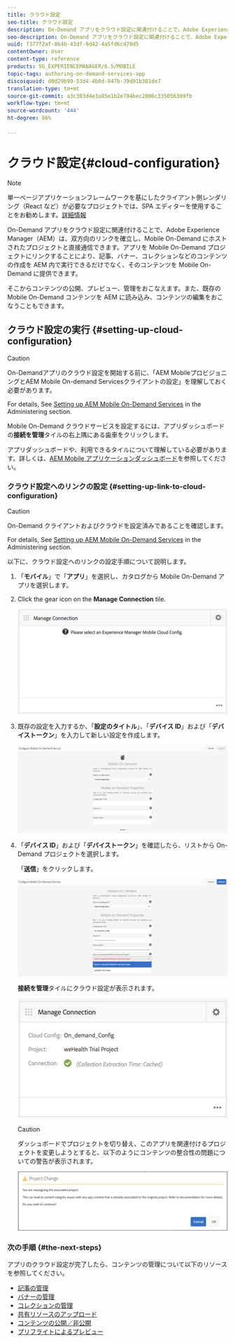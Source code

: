 ```yaml
---
title: クラウド設定
seo-title: クラウド設定
description: On-Demand アプリをクラウド設定に関連付けることで、Adobe Experience Manager（AEM）は、双方向のリンクを確立し、Mobile On-Demand にホストされたプロジェクトと直接通信できます。このページでは、この機能について詳しく見ていきます。
seo-description: On-Demand アプリをクラウド設定に関連付けることで、Adobe Experience Manager（AEM）は、双方向のリンクを確立し、Mobile On-Demand にホストされたプロジェクトと直接通信できます。このページでは、この機能について詳しく見ていきます。
uuid: f377f2af-864b-43df-9d42-4a5fd6cd70d5
contentOwner: User
content-type: reference
products: SG_EXPERIENCEMANAGER/6.5/MOBILE
topic-tags: authoring-on-demand-services-app
discoiquuid: d0d29b99-53d4-4b0d-947b-39d91b381de7
translation-type: tm+mt
source-git-commit: a3c303d4e3a85e1b2e794bec2006c335056309fb
workflow-type: tm+mt
source-wordcount: '444'
ht-degree: 86%

---
```



# クラウド設定{#cloud-configuration}

>[!NOTE]
>
>単一ページアプリケーションフレームワークを基にしたクライアント側レンダリング（React など）が必要なプロジェクトでは、SPA エディターを使用することをお勧めします。[詳細情報](/help/sites-developing/spa-overview.md)

On-Demand アプリをクラウド設定に関連付けることで、Adobe Experience Manager（AEM）は、双方向のリンクを確立し、Mobile On-Demand にホストされたプロジェクトと直接通信できます。アプリを Mobile On-Demand プロジェクトにリンクすることにより、記事、バナー、コレクションなどのコンテンツの作成を AEM 内で実行できるだけでなく、そのコンテンツを Mobile On-Demand に提供できます。

そこからコンテンツの公開、プレビュー、管理をおこなえます。また、既存の Mobile On-Demand コンテンツを AEM に読み込み、コンテンツの編集をおこなうこともできます。

## クラウド設定の実行 {#setting-up-cloud-configuration}

>[!CAUTION]
>
>On-Demandアプリのクラウド設定を開始する前に、「AEM MobileプロビジョニングとAEM Mobile On-demand Servicesクライアントの設定」を理解しておく必要があります。
>
>For details, See [Setting up AEM Mobile On-Demand Services](/help/mobile/aem-mobile-setup.md) in the Administering section.

Mobile On-Demand クラウドサービスを設定するには、アプリダッシュボードの&#x200B;**接続を管理**&#x200B;タイルの右上隅にある歯車をクリックします。

アプリダッシュボードや、利用できるタイルについて理解している必要があります。詳しくは、[AEM Mobile アプリケーションダッシュボード](/help/mobile/mobile-apps-ondemand-application-dashboard.md)を参照してください。

### クラウド設定へのリンクの設定 {#setting-up-link-to-cloud-configuration}

>[!CAUTION]
>
>On-Demand クライアントおよびクラウドを設定済みであることを確認します。
>
>For details, See [Setting up AEM Mobile On-Demand Services](/help/mobile/aem-mobile-setup.md) in the Administering section.

以下に、クラウド設定へのリンクの設定手順について説明します。

1. 「**モバイル**」で「**アプリ**」を選択し、カタログから Mobile On-Demand アプリを選択します。
1. Click the gear icon on the **Manage Connection** tile.

   ![chlimage_1-65](assets/chlimage_1-65.png)

1. 既存の設定を入力するか、「**設定のタイトル**」、「**デバイス ID**」および「**デバイストークン**」を入力して新しい設定を作成します。

   ![chlimage_1-66](assets/chlimage_1-66.png)

1. 「**デバイス ID**」および「**デバイストークン**」を確認したら、リストから On-Demand プロジェクトを選択します。

   「**送信**」をクリックします。

   ![chlimage_1-67](assets/chlimage_1-67.png)

   **接続を管理**&#x200B;タイルにクラウド設定が表示されます。

   ![chlimage_1-68](assets/chlimage_1-68.png)

   >[!CAUTION]
   >
   >ダッシュボードでプロジェクトを切り替え、このアプリを関連付けるプロジェクトを変更しようとすると、以下のようにコンテンツの整合性の問題についての警告が表示されます。

   ![chlimage_1-69](assets/chlimage_1-69.png)

### 次の手順 {#the-next-steps}

アプリのクラウド設定が完了したら、コンテンツの管理について以下のリソースを参照してください。

* [記事の管理](/help/mobile/mobile-on-demand-managing-articles.md)
* [バナーの管理](/help/mobile/mobile-on-demand-managing-banners.md)
* [コレクションの管理](/help/mobile/mobile-on-demand-managing-collections.md)
* [共有リソースのアップロード](/help/mobile/mobile-on-demand-shared-resources.md)
* [コンテンツの公開／非公開](/help/mobile/mobile-on-demand-publishing-unpublishing.md)
* [プリフライトによるプレビュー](/help/mobile/aem-mobile-manage-ondemand-services.md)
